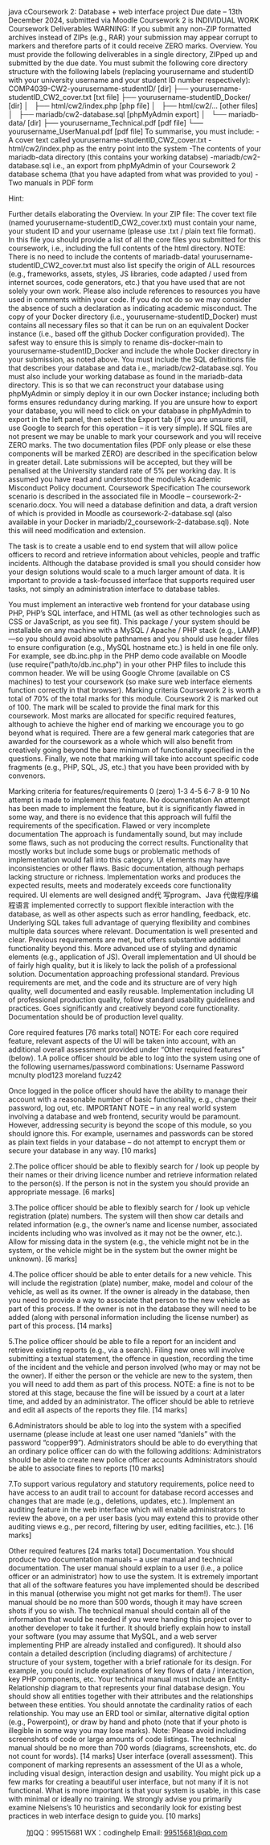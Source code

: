 java cCoursework 2: Database + web interface project
Due date – 13th December 2024, submitted via Moodle
Coursework 2 is INDIVIDUAL WORK
Coursework Deliverables 
WARNING: If you submit any non-ZIP formatted archives instead of ZIPs (e.g., RAR) your submission may appear corrupt to markers and therefore parts of it could receive ZERO marks.
Overview. You must provide the following deliverables in a single directory, ZIPped up and submitted by the due date. You must submit the following core directory structure with the following labels (replacing yourusername and studentID with your university username and your student ID number respectively):
COMP4039-CW2-yourusername-studentID/     [dir]
├── yourusername-studentID_CW2_cover.txt [txt file]
├── yourusername-studentID_Docker/       [dir]
│   ├── html/cw2/index.php               [php file]
│   ├── html/cw2/...                     [other files]
│   ├── mariadb/cw2-database.sql         [phpMyAdmin export]
│   └── mariadb-data/                    [dir]
├── yourusername_Technical.pdf           [pdf file]
└── yourusername_UserManual.pdf          [pdf file]
To summarise, you must include:
-A cover text called yourusername-studentID_CW2_cover.txt
-html/cw2/index.php as the entry point into the system
-The contents of your mariadb-data directory (this contains your working databse)
-mariadb/cw2-database.sql i.e., an export from phpMyAdmin of your Coursework 2 database schema (that you have adapted from what was provided to you)
-Two manuals in PDF form

Hint:

Further details elaborating the Overview. In your ZIP file: 
The cover text file (named yourusername-studentID_CW2_cover.txt) must contain your name, your student ID and your username (please use .txt / plain text file format). In this file you should provide a list of all the core files you submitted for this coursework, i.e., including the full contents of the html directory. NOTE: There is no need to include the contents of mariadb-data!
yourusername-studentID_CW2_cover.txt must also list  specify the origin of ALL resources (e.g., frameworks, assets, styles, JS libraries, code adapted / used from internet sources, code generators, etc.) that you have used that are not solely your own work. Please also include references to resources you have used in comments within your code. If you do not do so we may consider the absence of such a declaration as indicating academic misconduct. 
The copy of your Docker directory (i.e., yourusername-studentID_Docker) must contains all necessary files so that it can be run on an equivalent Docker instance (i.e., based off the github Docker configuration provided). The safest way to ensure this is simply to rename dis-docker-main to yourusername-studentID_Docker and include the whole Docker directory in your submission, as noted above.
You must include the SQL definitions file that describes your database and data i.e., mariadb/cw2-database.sql. You must also include your working database as found in the mariadb-data directory. This is so that we can reconstruct your database using phpMyAdmin or simply deploy it in our own Docker instance; including both forms ensures redundancy during marking. If you are unsure how to export your database, you will need to click on your database in phpMyAdmin to export in the left panel, then select the Export tab (if you are unsure still, use Google to search for this operation – it is very simple). If SQL files are not present we may be unable to mark your coursework and you will receive ZERO marks.
The two documentation files (PDF only please or else these components will be marked ZERO) are described in the specification below in greater detail.
Late submissions will be accepted, but they will be penalised at the University standard rate of 5% per working day. 
It is assumed you have read and understood the module’s Academic Misconduct Policy document.
Coursework Specification
The coursework scenario is described in the associated file in Moodle – coursework-2-scenario.docx. You will need a database definition and data, a draft version of which is provided in Moodle as coursework-2-database.sql (also available in your Docker in mariadb/2_coursework-2-database.sql). Note this will need modification and extension. 

The task is to create a usable end to end system that will allow police officers to record and retrieve information about vehicles, people and traffic incidents. Although the database provided is small you should consider how your design solutions would scale to a much larger amount of data. It is important to provide a task-focussed interface that supports required user tasks, not simply an administration interface to database tables.

You must implement an interactive web frontend for your database using PHP, PHP’s SQL interface, and HTML (as well as other technologies such as CSS or JavaScript, as you see fit).
This package / your system should be installable on any machine with a MySQL / Apache / PHP stack (e.g., LAMP)—so you should avoid absolute pathnames and you should use header files to ensure configuration (e.g., MySQL hostname etc.) is held in one file only. For example, see db.inc.php in the PHP demo code available on Moodle (use require("path/to/db.inc.php") in your other PHP files to include this common header.
We will be using Google Chrome (available on CS machines) to test your coursework (so make sure web interface elements function correctly in that browser).
Marking criteria
Coursework 2 is worth a total of 70% of the total marks for this module. Coursework 2 is marked out of 100. The mark will be scaled to provide the final mark for this coursework. Most marks are allocated for specific required features, although to achieve the higher end of marking we encourage you to go beyond what is required. There are a few general mark categories that are awarded for the coursework as a whole which will also benefit from creatively going beyond the bare minimum of functionality specified in the questions. Finally, we note that marking will take into account specific code fragments (e.g., PHP, SQL, JS, etc.) that you have been provided with by convenors. 

Marking criteria for features/requirements
0 (zero)	1-3	4-5	6-7	8-9	10
No attempt is made to implement this feature. 
No documentation	An attempt has been made to implement the feature, but it is significantly flawed in some way, and there is no evidence that this approach will fulfil the requirements of the specification. 
Flawed or very incomplete documentation	The approach is fundamentally sound, but may include some flaws, such as not producing the correct results. 
Functionality that mostly works but include some bugs or problematic methods of implementation would fall into this category.
UI elements may have inconsistencies or other flaws.
Basic documentation, although perhaps lacking structure or richness.	Implementation works and produces the expected results, meets and moderately exceeds core functionality required. 
UI elements are well designed and代 写program、Java
代做程序编程语言 implemented correctly to support flexible interaction with the database, as well as other aspects such as error handling, feedback, etc. 
Underlying SQL takes full advantage of querying flexibility and combines multiple data sources where relevant. 
Documentation is well presented and clear.	Previous requirements are met, but offers substantive additional functionality beyond this. More advanced use of styling and dynamic elements (e.g., application of JS). Overall implementation and UI should be of fairly high quality, but it is likely to lack the polish of a professional solution.
Documentation approaching professional standard.	Previous requirements are met, and the code and its structure are of very high quality, well documented and easily reusable.
Implementation including UI of professional production quality, follow standard usability guidelines and practices. Goes significantly and creatively beyond core functionality.
Documentation should be of production level quality.

Core required features [76 marks total]
NOTE: For each core required feature, relevant aspects of the UI will be taken into account, with an additional overall assessment provided under “Other required features” (below).
1.A police officer should be able to log into the system using one of the following usernames/password combinations: 
Username	Password
mcnulty	plod123 
moreland 	fuzz42 

Once logged in the police officer should have the ability to manage their account with a reasonable number of basic functionality, e.g., change their password, log out, etc. 
IMPORTANT NOTE – in any real world system involving a database and web frontend, security would be paramount. However, addressing security is beyond the scope of this module, so you should ignore this. For example, usernames and passwords can be stored as plain text fields in your database – do not attempt to encrypt them or secure your database in any way. 
[10 marks]

2.The police officer should be able to flexibly search for / look up people by their names or their driving licence number and retrieve information related to the person(s). If the person is not in the system you should provide an appropriate message.
[6 marks]

3.The police officer should be able to flexibly search for / look up vehicle registration (plate) numbers. The system will then show car details and related information (e.g., the owner’s name and license number, associated incidents including who was involved as it may not be the owner, etc.). Allow for missing data in the system (e.g., the vehicle might not be in the system, or the vehicle might be in the system but the owner might be unknown).
[6 marks]

4.The police officer should be able to enter details for a new vehicle. This will include the registration (plate) number, make, model and colour of the vehicle, as well as its owner. If the owner is already in the database, then you need to provide a way to associate that person to the new vehicle as part of this process. If the owner is not in the database they will need to be added (along with personal information including the license number) as part of this process.
[14 marks]

5.The police officer should be able to file a report for an incident and retrieve existing reports (e.g., via a search). Filing new ones will involve submitting a textual statement, the offence in question, recording the time of the incident and the vehicle and person involved (who may or may not be the owner). If either the person or the vehicle are new to the system, then you will need to add them as part of this process. NOTE: a fine is not to be stored at this stage, because the fine will be issued by a court at a later time, and added by an administrator. The officer should be able to retrieve and edit all aspects of the reports they file. 
[14 marks]

6.Administrators should be able to log into the system with a specified username (please include at least one user named “daniels” with the password “copper99”). Administrators should be able to do everything that an ordinary police officer can do with the following additions: 
Administrators should be able to create new police officer accounts 
Administrators should be able to associate fines to reports
[10 marks]

7.To support various regulatory and statutory requirements, police need to have access to an audit trail to account for database record accesses and changes that are made (e.g., deletions, updates, etc.). Implement an auditing feature in the web interface which will enable administrators to review the above, on a per user basis (you may extend this to provide other auditing views e.g., per record, filtering by user, editing facilities, etc.).
[16 marks]

Other required features [24 marks total]
Documentation. You should produce two documentation manuals – a user manual and technical documentation. The user manual should explain to a user (i.e., a police officer or an administrator) how to use the system. It is extremely important that all of the software features you have implemented should be described in this manual (otherwise you might not get marks for them!). The user manual should be no more than 500 words, though it may have screen shots if you so wish. 
The technical manual should contain all of the information that would be needed if you were handing this project over to another developer to take it further. It should briefly explain how to install your software (you may assume that MySQL, and a web server implementing PHP are already installed and configured). It should also contain a detailed description (including diagrams) of architecture / structure of your system, together with a brief rationale for its design. For example, you could include explanations of key flows of data / interaction, key PHP components, etc. Your technical manual must include an Entity-Relationship diagram to that represents your final database design. You should show all entities together with their attributes and the relationships between these entities. You should annotate the cardinality ratios of each relationship. You may use an ERD tool or similar, alternative digital option (e.g., Powerpoint), or draw by hand and photo (note that if your photo is illegible in some way you may lose marks). Note: Please avoid including screenshots of code or large amounts of code listings. The technical manual should be no more than 700 words (diagrams, screenshots, etc. do not count for words).
[14 marks]
User interface (overall assessment). This component of marking represents an assessment of the UI as a whole, including visual design, interaction design and usability. You might pick up a few marks for creating a beautiful user interface, but not many if it is not functional. What is more important is that your system is usable, in this case with minimal or ideally no training. We strongly advise you primarily examine Nielsens’s 10 heuristics and secondarily look for existing best practices in web interface design to guide you. 
[10 marks]

         
加QQ：99515681  WX：codinghelp  Email: 99515681@qq.com
